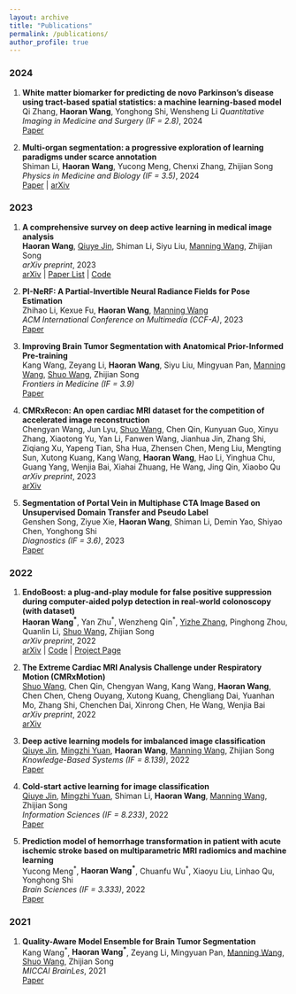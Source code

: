 ```yaml
---
layout: archive
title: "Publications"
permalink: /publications/
author_profile: true
---
```


### 2024

1. **White matter biomarker for predicting de novo Parkinson’s disease using tract-based spatial statistics: a machine learning-based model**  
Qi Zhang, __Haoran Wang__, Yonghong Shi, Wensheng Li
*Quantitative Imaging in Medicine and Surgery (IF = 2.8)*, 2024  
[Paper](https://qims.amegroups.org/article/view/123036/html)

2. **Multi-organ segmentation: a progressive exploration of learning paradigms under scarce annotation**  
Shiman Li, __Haoran Wang__, Yucong Meng, Chenxi Zhang, Zhijian Song  
*Physics in Medicine and Biology (IF = 3.5)*, 2024  
[Paper](https://iopscience.iop.org/article/10.1088/1361-6560/ad33b5) | [arXiv](https://arxiv.org/abs/2302.03296)  

### 2023
1. **A comprehensive survey on deep active learning in medical image analysis**  
__Haoran Wang__, [Qiuye Jin](https://scholar.google.com/citations?user=tpaRKNAAAAAJ), Shiman Li, Siyu Liu, [Manning Wang](https://scholar.google.com/citations?user=6I8hSp8AAAAJ&hl=en&oi=ao), Zhijian Song  
*arXiv preprint*, 2023  
[arXiv](https://arxiv.org/abs/2310.14230) | [Paper List](https://github.com/LightersWang/Awesome-Active-Learning-for-Medical-Image-Analysis) | [Code](https://github.com/LightersWang/Awesome-Active-Learning-for-Medical-Image-Analysis/tree/main/code)  

2. **PI-NeRF: A Partial-Invertible Neural Radiance Fields for Pose Estimation**  
Zhihao Li, Kexue Fu, __Haoran Wang__, [Manning Wang](https://scholar.google.com/citations?user=6I8hSp8AAAAJ&hl=en&oi=ao)  
*ACM International Conference on Multimedia (CCF-A)*, 2023  
[Paper](https://dl.acm.org/doi/abs/10.1145/3581783.3612590)  

3. **Improving Brain Tumor Segmentation with Anatomical Prior-Informed Pre-training**  
Kang Wang, Zeyang Li, __Haoran Wang__, Siyu Liu, Mingyuan Pan, [Manning Wang](https://scholar.google.com/citations?user=6I8hSp8AAAAJ&hl=en&oi=ao), [Shuo Wang](https://swang.miccai.cloud/), Zhijian Song  
*Frontiers in Medicine (IF = 3.9)*  
[Paper](https://www.frontiersin.org/articles/10.3389/fmed.2023.1211800/full)  

4. **CMRxRecon: An open cardiac MRI dataset for the competition of accelerated image reconstruction**  
Chengyan Wang, Jun Lyu, [Shuo Wang](https://swang.miccai.cloud/), Chen Qin, Kunyuan Guo, Xinyu Zhang, Xiaotong Yu, Yan Li, Fanwen Wang, Jianhua Jin, Zhang Shi, Ziqiang Xu, Yapeng Tian, Sha Hua, Zhensen Chen, Meng Liu, Mengting Sun, Xutong Kuang, Kang Wang, __Haoran Wang__, Hao Li, Yinghua Chu, Guang Yang, Wenjia Bai, Xiahai Zhuang, He Wang, Jing Qin, Xiaobo Qu  
*arXiv preprint*, 2023  
[arXiv](https://arxiv.org/abs/2309.10836)  

5. **Segmentation of Portal Vein in Multiphase CTA Image Based on Unsupervised Domain Transfer and Pseudo Label**  
Genshen Song, Ziyue Xie, __Haoran Wang__, Shiman Li, Demin Yao, Shiyao Chen, Yonghong Shi  
*Diagnostics (IF = 3.6)*, 2023  
[Paper](https://www.mdpi.com/2075-4418/13/13/2250)  

### 2022
1. **EndoBoost: a plug-and-play module for false positive suppression during computer-aided polyp detection in real-world colonoscopy (with dataset)**  
__Haoran Wang<sup>\*</sup>__, Yan Zhu<sup>\*</sup>, Wenzheng Qin<sup>\*</sup>, [Yizhe Zhang](https://yizhezhang.com/), Pinghong Zhou, Quanlin Li, [Shuo Wang](https://swang.miccai.cloud/), Zhijian Song  
*arXiv preprint*, 2022  
[arXiv](https://arxiv.org/abs/2212.12204) | [Code](https://github.com/LightersWang/EndoBoost_FPPD13) | [Project Page](https://endoboost.miccai.cloud/EndoBoost_FPPD13/)  

2. **The Extreme Cardiac MRI Analysis Challenge under Respiratory Motion (CMRxMotion)**  
[Shuo Wang](https://swang.miccai.cloud/), Chen Qin, Chengyan Wang, Kang Wang, __Haoran Wang__, Chen Chen, Cheng Ouyang, Xutong Kuang, Chengliang Dai, Yuanhan Mo, Zhang Shi, Chenchen Dai, Xinrong Chen, He Wang, Wenjia Bai  
*arXiv preprint*, 2022  
[arXiv](https://arxiv.org/abs/2210.06385)  

3. **Deep active learning models for imbalanced image classification**  
[Qiuye Jin](https://scholar.google.com/citations?user=tpaRKNAAAAAJ), [Mingzhi Yuan](https://scholar.google.com/citations?hl=en&user=oheIjbUAAAAJ), __Haoran Wang__, [Manning Wang](https://scholar.google.com/citations?user=6I8hSp8AAAAJ&hl=en&oi=ao), Zhijian Song  
*Knowledge-Based Systems (IF = 8.139)*, 2022  
[Paper](https://www.sciencedirect.com/science/article/pii/S0950705122009248) 

4. **Cold-start active learning for image classification**  
[Qiuye Jin](https://scholar.google.com/citations?user=tpaRKNAAAAAJ), [Mingzhi Yuan](https://scholar.google.com/citations?hl=en&user=oheIjbUAAAAJ), Shiman Li, __Haoran Wang__, [Manning Wang](https://scholar.google.com/citations?user=6I8hSp8AAAAJ&hl=en&oi=ao), Zhijian Song  
*Information Sciences (IF = 8.233)*, 2022  
[Paper](https://www.sciencedirect.com/science/article/pii/S0020025522011768) 

5. **Prediction model of hemorrhage transformation in patient with acute ischemic stroke based on multiparametric MRI radiomics and machine learning**  
Yucong Meng<sup>\*</sup>, __Haoran Wang<sup>\*</sup>__, Chuanfu Wu<sup>\*</sup>, Xiaoyu Liu, Linhao Qu, Yonghong Shi  
*Brain Sciences (IF = 3.333)*, 2022  
[Paper](https://www.mdpi.com/2076-3425/12/7/858) 

### 2021

1. **Quality-Aware Model Ensemble for Brain Tumor Segmentation**  
Kang Wang<sup>\*</sup>, __Haoran Wang<sup>\*</sup>__, Zeyang Li, Mingyuan Pan, [Manning Wang](https://scholar.google.com/citations?user=6I8hSp8AAAAJ&hl=en&oi=ao), [Shuo Wang](https://swang.miccai.cloud/), Zhijian Song  
*MICCAI BrainLes*, 2021  
[Paper](https://link.springer.com/chapter/10.1007/978-3-031-09002-8_14)  